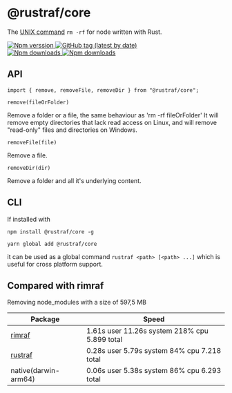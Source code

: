 # @rustraf/core
The [UNIX command](<http://en.wikipedia.org/wiki/Rm_(Unix)>) `rm -rf` for node written with Rust.

<a href="https://www.npmjs.com/package/rustraf">
  <img alt="Npm verssion" src="https://img.shields.io/npm/v/@rustraf/core?style=for-the-badge"/>
</a>

<a href="https://www.npmjs.com/package/rustraf">
  <img alt="GitHub tag (latest by date)" src="https://img.shields.io/github/v/tag/stijnvanhulle/rustraf?style=for-the-badge"/>
</a>
</br>

<a href="https://www.npmjs.com/package/rustraf">
  <img alt="Npm downloads" src="https://img.shields.io/bundlephobia/min/@rustraf/core?style=for-the-badge"/>
</a>

<a href="https://www.npmjs.com/package/rustraf">
  <img alt="Npm downloads" src="https://img.shields.io/npm/dm/@rustraf/core?style=for-the-badge"/>
</a>



## API

```
import { remove, removeFile, removeDir } from "@rustraf/core";
```

`remove(fileOrFolder)`

Remove a folder or a file, the same behaviour as 'rm -rf fileOrFolder'
It will remove empty directories that lack read access on Linux, and will remove "read-only" files and directories on Windows.

`removeFile(file)`

Remove a file.

`removeDir(dir)`

Remove a folder and all it's underlying content.

## CLI

If installed with

```
npm install @rustraf/core -g
```

```
yarn global add @rustraf/core
```

it can be used as a global
command `rustraf <path> [<path> ...]` which is useful for cross platform support.


## Compared with rimraf
Removing node_modules with a size of 597,5 MB

| Package | Speed                                         |
|---------|-----------------------------------------------|
| [rimraf](https://www.npmjs.com/package/rimraf)  | 1.61s user 11.26s system 218% cpu 5.899 total |
| [rustraf](https://www.npmjs.com/package/rustraf) | 0.28s user 5.79s system 84% cpu 7.218 total   |
| native(darwin-arm64) | 0.06s user 5.38s system 86% cpu 6.293 total |



